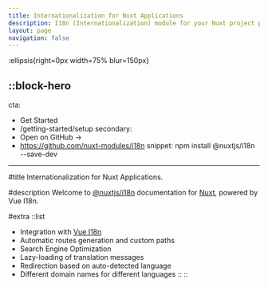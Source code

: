 ```yaml
---
title: Internationalization for Nuxt Applications
description: I18n (Internationalization) module for your Nuxt project powered by Vue I18n
layout: page
navigation: false
---
```


:ellipsis{right=0px width=75% blur=150px}

::block-hero
---
cta:
  - Get Started
  - /getting-started/setup
secondary:
  - Open on GitHub →
  - https://github.com/nuxt-modules/i18n
snippet: npm install @nuxtjs/i18n --save-dev
---

#title
Internationalization for Nuxt Applications.

#description
Welcome to [@nuxtjs/i18n](https://github.com/nuxt-modules/i18n) documentation for [Nuxt](https://nuxt.com), powered by Vue I18n.

#extra
  ::list
  - Integration with [Vue I18n](https://vue-i18n.intlify.dev/)
  - Automatic routes generation and custom paths
  - Search Engine Optimization
  - Lazy-loading of translation messages
  - Redirection based on auto-detected language
  - Different domain names for different languages
  ::
::
